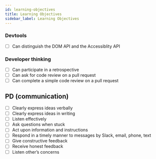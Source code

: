 ```yaml
---
id: learning-objectives
title: Learning Objectives
sidebar_label: Learning Objectives
---
```


### Devtools

- [ ] Can distinguish the DOM API and the Accessiblity API

### Developer thinking

- [ ] Can participate in a retrospective
- [ ] Can ask for code review on a pull request
- [ ] Can complete a simple code review on a pull request

## PD (communication)

- [ ] Clearly express ideas verbally
- [ ] Clearly express ideas in writing
- [ ] Listen effectively
- [ ] Ask questions when stuck
- [ ] Act upon information and instructions
- [ ] Respond in a timely manner to messages by Slack, email, phone, text
- [ ] Give constructive feedback
- [ ] Receive honest feedback
- [ ] Listen other’s concerns